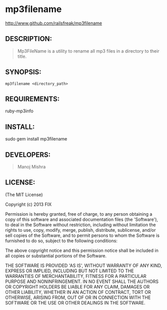 # mp3filename

http://www.github.com/railsfreak/mp3filename

## DESCRIPTION:

> Mp3FileName is a utility to rename all mp3 files in a directory to their title.


## SYNOPSIS:

```
mp3filename <directory_path>
```

## REQUIREMENTS:

ruby-mp3info

## INSTALL:

sudo gem install mp3filename

## DEVELOPERS:

> Manoj Mishra

## LICENSE:

(The MIT License)

Copyright (c) 2013 FIX

Permission is hereby granted, free of charge, to any person obtaining
a copy of this software and associated documentation files (the
'Software'), to deal in the Software without restriction, including
without limitation the rights to use, copy, modify, merge, publish,
distribute, sublicense, and/or sell copies of the Software, and to
permit persons to whom the Software is furnished to do so, subject to
the following conditions:

The above copyright notice and this permission notice shall be
included in all copies or substantial portions of the Software.

THE SOFTWARE IS PROVIDED 'AS IS', WITHOUT WARRANTY OF ANY KIND,
EXPRESS OR IMPLIED, INCLUDING BUT NOT LIMITED TO THE WARRANTIES OF
MERCHANTABILITY, FITNESS FOR A PARTICULAR PURPOSE AND NONINFRINGEMENT.
IN NO EVENT SHALL THE AUTHORS OR COPYRIGHT HOLDERS BE LIABLE FOR ANY
CLAIM, DAMAGES OR OTHER LIABILITY, WHETHER IN AN ACTION OF CONTRACT,
TORT OR OTHERWISE, ARISING FROM, OUT OF OR IN CONNECTION WITH THE
SOFTWARE OR THE USE OR OTHER DEALINGS IN THE SOFTWARE.
